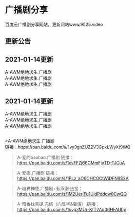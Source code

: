 # <b>广播剧分享</b>
百度云广播剧分享网站。更新网站www.9525.video
<h2>更新公告</h2>

<h2>2021-01-14更新</h2>

A-AWM绝地求生.广播剧<br>A-AWM绝地求生.广播剧<br>A-AWM绝地求生.广播剧<br>
<h2></h2>
<h2>2021-01-14更新</h2>

A-AWM绝地求生.广播剧<br>A-AWM绝地求生.广播剧<br>A-AWM绝地求生.广播剧<br>
<h2></h2>
>A-AWM绝地求生.广播剧<br>
链接：https://pan.baidu.com/s/1vy9gnZUZ2V3GpkLWyXt9WQ
 
>A-爱的baobao.广播剧
链接：https://pan.baidu.com/s/1xvFFZj66CMmFjvTD-TJCuA
 
 
>A-爱夜.广播剧
链接：https://pan.baidu.com/s/1PLz_aO6CHCOCtWiDFN6S2A
 
 
>A-暗界神使.广播剧+有声剧
链接：https://pan.baidu.com/s/1M2UerIFu1UidPddcw0CwQQ

 
>A-暗香枕菩提.完结（向昱华&姜涛）
链接：https://pan.baidu.com/s/1ovg3MUr-KfT2Au06HFAUbg

